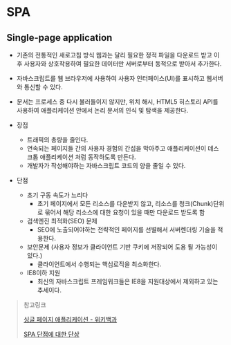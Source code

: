# SPA

## Single-page application

- 기존의 전통적인 새로고침 방식 웹과는 달리 필요한 정적 파일을 다운로드 받고 이후 사용자와 상호작용하여 필요한 데이터만 서버로부터 동적으로 받아서 추가한다.

- 자바스크립트를 웹 브라우저에 사용하여 사용자 인터페이스(UI)를 표시하고 웹서버와 통신할 수 있다.

- 문서는 프로세스 중 다시 불러들이지 않지만, 위치 해시, HTML5 히스토리 API를 사용하여 애플리케이션 안에서 논리 문서의 인식 및 탐색을 제공한다.

- 장점

  - 트래픽의 총량을 줄인다.
  - 연속되는 페이지들 간의 사용자 경험의 간섭을 막아주고 애플리케이션이 데스크톱 애플리케이션 처럼 동작하도록 만든다.
  - 개발자가 작성해야하는 자바스크립트 코드의 양을 줄일 수 있다.

- 단점

  - 초기 구동 속도가 느리다
    -  초기 페이지에서 모든 리소스를 다운받지 않고, 리소스를 청크(Chunk)단위로 묶어서 해당 리소스에 대한 요청이 있을 때만 다운로드 받도록 함
  - 검색엔진 최적화(SEO) 문제
    - SEO에 노출되어야하는 전략적인 페이지를 선별해서 서버렌더링 기술을 적용한다.
  - 보안문제 (사용자 정보가 클라이언트 기반 쿠키에 저장되어 도용 될 가능성이 있다.)
    - 클라이언트에서 수행되는 핵심로직을 최소화한다.
  - IE8이하 지원
    - 최신의 자바스크립트 프레임워크들은 IE8을 지원대상에서 제외하고 있는 추세이다.




> 참고링크 
>
> [싱글 페이지 애플리케이션 - 위키백과](https://ko.wikipedia.org/wiki/%EC%8B%B1%EA%B8%80_%ED%8E%98%EC%9D%B4%EC%A7%80_%EC%95%A0%ED%94%8C%EB%A6%AC%EC%BC%80%EC%9D%B4%EC%85%98)
>
> [SPA 단점에 대한 단상](http://m.mkexdev.net/374)



